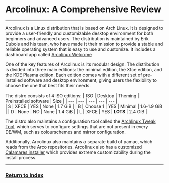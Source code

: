 # Arcolinux: A Comprehensive Review
---

Arcolinux is a Linux distribution that is based on Arch Linux. It is designed to provide a user-friendly and customizable desktop environment for both beginners and advanced users. The distribution is maintained by Erik Dubois and his team, who have made it their mission to provide a stable and reliable operating system that is easy to use and customize. It includes a dashboard app called [Arcolinux Welcome](https://www.youtube.com/watch?v=NHbswKpAlfs)

One of the key features of Arcolinux is its modular design. The distribution is divided into three main editions: the minimal edition, the Xfce edition, and the KDE Plasma edition. Each edition comes with a different set of pre-installed software and desktop environment, giving users the flexibility to choose the one that best fits their needs.

The distro consists of 4 ISO editions:
| ISO | Desktop     | Theming | Preinstalled software | Size        |
| --- | ---         | ---     |   ---                 | ---         |   
| S   | XFCE        | YES     | None                  | 1.7 GiB     |
| B   | Choose 1    | YES     | Minimal               | 1.6-1.9 GiB |
| D   | None        | NO      | None                  | 1.4 GiB     |
| L   | XFCE        | YES     | **LOTS**                | 2.4 GiB     |

The distro also maintains a configuration tool called the [Archlinux Tweak Tool](https://arcolinux.com/everything-you-need-to-know-about-the-arcolinux-tweak-tool/), which serves to configure settings that are not present in every DE/WM, such as colourschemes and mirror configuration.

Additionally, Arcolinux also maintains a separate build of pamac, which reads from the Arco repositories.
Arcolinux also has a customized [Calamares installer](https://calamares.io) which provides extreme customizability during the install process.

---
### [Return to Index](../)